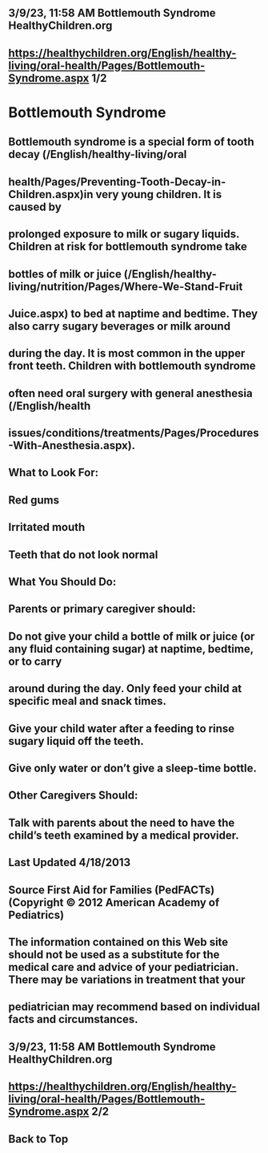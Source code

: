 ## 3/9/23, 11:58 AM Bottlemouth Syndrome HealthyChildren.org 

## https://healthychildren.org/English/healthy-living/oral-health/Pages/Bottlemouth-Syndrome.aspx 1/2 

# Bottlemouth Syndrome 

## Bottlemouth syndrome is a special form of tooth decay (/English/healthy-living/oral

## health/Pages/Preventing-Tooth-Decay-in-Children.aspx)in very young children. It is caused by 

## prolonged exposure to milk or sugary liquids. Children at risk for bottlemouth syndrome take 

## bottles of milk or juice (/English/healthy-living/nutrition/Pages/Where-We-Stand-Fruit

## Juice.aspx) to bed at naptime and bedtime. They also carry sugary beverages or milk around 

## during the day. It is most common in the upper front teeth. Children with bottlemouth syndrome 

## often need oral surgery with general anesthesia (/English/health

## issues/conditions/treatments/Pages/Procedures-With-Anesthesia.aspx). 

## What to Look For: 

## Red gums 

## Irritated mouth 

## Teeth that do not look normal 

## What You Should Do: 

## Parents or primary caregiver should: 

## Do not give your child a bottle of milk or juice (or any fluid containing sugar) at naptime, bedtime, or to carry 

## around during the day. Only feed your child at specific meal and snack times. 

## Give your child water after a feeding to rinse sugary liquid off the teeth. 

## Give only water or don’t give a sleep-time bottle. 

## Other Caregivers Should: 

## Talk with parents about the need to have the child’s teeth examined by a medical provider. 

## Last Updated 4/18/2013 

## Source First Aid for Families (PedFACTs) (Copyright © 2012 American Academy of Pediatrics) 

## The information contained on this Web site should not be used as a substitute for the medical care and advice of your pediatrician. There may be variations in treatment that your 

## pediatrician may recommend based on individual facts and circumstances. 


## 3/9/23, 11:58 AM Bottlemouth Syndrome HealthyChildren.org 

## https://healthychildren.org/English/healthy-living/oral-health/Pages/Bottlemouth-Syndrome.aspx 2/2 

## Back to Top 


